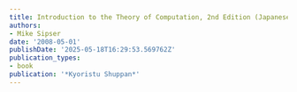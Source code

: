 ```yaml
---
title: Introduction to the Theory of Computation, 2nd Edition (Japanese Translation)
authors:
- Mike Sipser
date: '2008-05-01'
publishDate: '2025-05-18T16:29:53.569762Z'
publication_types:
- book
publication: '*Kyoristu Shuppan*'
---
```

